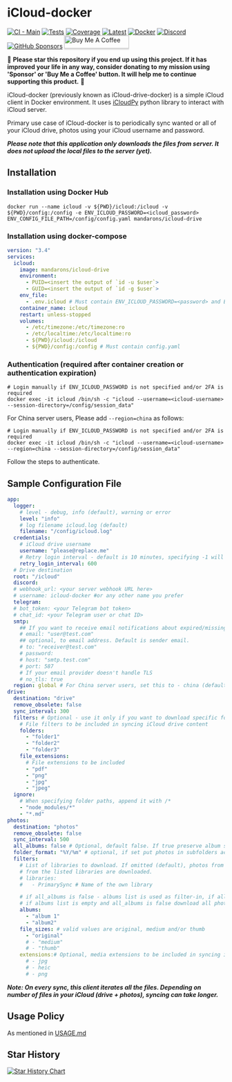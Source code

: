 # iCloud-docker

[![CI - Main](https://github.com/mandarons/icloud-drive-docker/actions/workflows/ci-main-test-coverage-deploy.yml/badge.svg?branch=main)](https://github.com/mandarons/icloud-drive-docker/actions/workflows/ci-main-test-coverage-deploy.yml)
[![Tests](https://mandarons.github.io/icloud-drive-docker/badges/tests.svg)](https://mandarons.github.io/icloud-drive-docker/test-results/)
[![Coverage](https://mandarons.github.io/icloud-drive-docker/badges/coverage.svg)](https://mandarons.github.io/icloud-drive-docker/test-coverage/index.html)
[![Latest](https://img.shields.io/github/v/release/mandarons/icloud-drive-docker?color=blue&display_name=tag&label=latest&logo=docker&logoColor=white)](https://hub.docker.com/r/mandarons/icloud-drive)
[![Docker](https://badgen.net/docker/pulls/mandarons/icloud-drive)](https://hub.docker.com/r/mandarons/icloud-drive)
[![Discord][discord-badge]][discord]
[![GitHub Sponsors][github-sponsors-badge]][github-sponsors]
<a href="https://www.buymeacoffee.com/mandarons" target="_blank"><img src="https://www.buymeacoffee.com/assets/img/custom_images/orange_img.png" alt="Buy Me A Coffee" style="height: 30px !important;width: 150px !important;box-shadow: 0px 3px 2px 0px rgba(190, 190, 190, 0.5) !important;-webkit-box-shadow: 0px 3px 2px 0px rgba(190, 190, 190, 0.5) !important;" ></a>

🤟 **Please star this repository if you end up using this project. If it has improved your life in any way, consider donating to my mission using 'Sponsor' or 'Buy Me a Coffee' button. It will help me to continue supporting this product.** :pray:

iCloud-docker (previously known as iCloud-drive-docker) is a simple iCloud client in Docker environment. It uses [iCloudPy](https://github.com/mandarons/icloudpy) python library to interact with iCloud server.

Primary use case of iCloud-docker is to periodically sync wanted or all of your iCloud drive, photos using your iCloud username and password.

**_Please note that this application only downloads the files from server. It does not upload the local files to the server (yet)._**

## Installation

### Installation using Docker Hub

```
docker run --name icloud -v ${PWD}/icloud:/icloud -v ${PWD}/config:/config -e ENV_ICLOUD_PASSWORD=<icloud_password> ENV_CONFIG_FILE_PATH=/config/config.yaml mandarons/icloud-drive
```

### Installation using docker-compose

```yaml
version: "3.4"
services:
  icloud:
    image: mandarons/icloud-drive
    environment:
      - PUID=<insert the output of `id -u $user`>
      - GUID=<insert the output of `id -g $user`>
    env_file:
      - .env.icloud # Must contain ENV_ICLOUD_PASSWORD=<password> and ENV_CONFIG_PATH=/config/config.yaml
    container_name: icloud
    restart: unless-stopped
    volumes:
      - /etc/timezone:/etc/timezone:ro
      - /etc/localtime:/etc/localtime:ro
      - ${PWD}/icloud:/icloud
      - ${PWD}/config:/config # Must contain config.yaml
```

### Authentication (required after container creation or authentication expiration)

```
# Login manually if ENV_ICLOUD_PASSWORD is not specified and/or 2FA is required
docker exec -it icloud /bin/sh -c "icloud --username=<icloud-username> --session-directory=/config/session_data"
```

For China server users, Please add `--region=china` as follows:

```
# Login manually if ENV_ICLOUD_PASSWORD is not specified and/or 2FA is required
docker exec -it icloud /bin/sh -c "icloud --username=<icloud-username> --region=china --session-directory=/config/session_data"
```

Follow the steps to authenticate.

## Sample Configuration File

```yaml
app:
  logger:
    # level - debug, info (default), warning or error
    level: "info"
    # log filename icloud.log (default)
    filename: "/config/icloud.log"
  credentials:
    # iCloud drive username
    username: "please@replace.me"
    # Retry login interval - default is 10 minutes, specifying -1 will retry login only once and exit
    retry_login_interval: 600
  # Drive destination
  root: "/icloud"
  discord:
  # webhook_url: <your server webhook URL here>
  # username: icloud-docker #or any other name you prefer
  telegram:
  # bot_token: <your Telegram bot token>
  # chat_id: <your Telegram user or chat ID>
  smtp:
    ## If you want to receive email notifications about expired/missing 2FA credentials then uncomment
    # email: "user@test.com"
    ## optional, to email address. Default is sender email.
    # to: "receiver@test.com"
    # password:
    # host: "smtp.test.com"
    # port: 587
    # If your email provider doesn't handle TLS
    # no_tls: true
  region: global # For China server users, set this to - china (default: global)
drive:
  destination: "drive"
  remove_obsolete: false
  sync_interval: 300
  filters: # Optional - use it only if you want to download specific folders.
    # File filters to be included in syncing iCloud drive content
    folders:
      - "folder1"
      - "folder2"
      - "folder3"
    file_extensions:
      # File extensions to be included
      - "pdf"
      - "png"
      - "jpg"
      - "jpeg"
  ignore:
    # When specifying folder paths, append it with /*
    - "node_modules/*"
    - "*.md"
photos:
  destination: "photos"
  remove_obsolete: false
  sync_interval: 500
  all_albums: false # Optional, default false. If true preserve album structure. If same photo is in multiple albums creates duplicates on filesystem
  folder_format: "%Y/%m" # optional, if set put photos in subfolders according to format. Format cheatsheet - https://strftime.org
  filters:
    # List of libraries to download. If omitted (default), photos from all libraries (own and shared) are downloaded. If included, photos only
    # from the listed libraries are downloaded.
    # libraries:
    #   - PrimarySync # Name of the own library

    # if all_albums is false - albums list is used as filter-in, if all_albums is true - albums list is used as filter-out
    # if albums list is empty and all_albums is false download all photos to "all" folder. if empty and all_albums is true download all folders
    albums:
      - "album 1"
      - "album2"
    file_sizes: # valid values are original, medium and/or thumb
      - "original"
      # - "medium"
      # - "thumb"
    extensions:# Optional, media extensions to be included in syncing iCloud Photos content
      # - jpg
      # - heic
      # - png
```

**_Note: On every sync, this client iterates all the files. Depending on number of files in your iCloud (drive + photos), syncing can take longer._**

## Usage Policy

As mentioned in [USAGE.md](https://github.com/mandarons/icloud-drive-docker/blob/main/USAGE.md)

## Star History

<a href="https://star-history.com/#mandarons/icloud-drive-docker&Timeline">
 <picture>
   <source media="(prefers-color-scheme: dark)" srcset="https://api.star-history.com/svg?repos=mandarons/icloud-drive-docker&type=Timeline&theme=dark" />
   <source media="(prefers-color-scheme: light)" srcset="https://api.star-history.com/svg?repos=mandarons/icloud-drive-docker&type=Timeline" />
   <img alt="Star History Chart" src="https://api.star-history.com/svg?repos=mandarons/icloud-drive-docker&type=Timeline" />
 </picture>
</a>

[github-sponsors]: https://github.com/sponsors/mandarons
[github-sponsors-badge]: https://img.shields.io/github/sponsors/mandarons
[discord]: https://discord.gg/fyMGBvNW
[discord-badge]: https://img.shields.io/discord/871555550444408883
